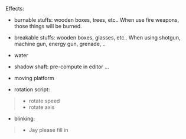 Effects:
- burnable stuffs: wooden boxes, trees, etc.. When use fire weapons, those things will be burned.
- breakable stuffs: wooden boxes, glasses, etc.. When using shotgun, machine gun, energy gun, grenade, ..
- water
- shadow shaft: pre-compute in editor
...

- moving platform
- rotation script:
> - rotate speed
> - rotate axis
- blinking:
> - Jay please fill in